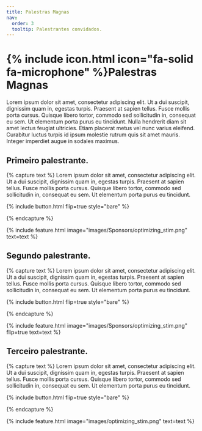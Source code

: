 ```yaml
---
title: Palestras Magnas
nav:
  order: 3
  tooltip: Palestrantes convidados.
---
```


# {% include icon.html icon="fa-solid fa-microphone" %}Palestras Magnas

Lorem ipsum dolor sit amet, consectetur adipiscing elit. Ut a dui suscipit, dignissim quam in, egestas turpis. Praesent at sapien tellus. Fusce mollis porta cursus. Quisque libero tortor, commodo sed sollicitudin in, consequat eu sem. Ut elementum porta purus eu tincidunt. Nulla hendrerit diam sit amet lectus feugiat ultricies. Etiam placerat metus vel nunc varius eleifend. Curabitur luctus turpis id ipsum molestie rutrum quis sit amet mauris. Integer imperdiet augue in sodales maximus.

## Primeiro palestrante.
{% capture text %}
Lorem ipsum dolor sit amet, consectetur adipiscing elit. Ut a dui suscipit, dignissim quam in, egestas turpis. Praesent at sapien tellus. Fusce mollis porta cursus. Quisque libero tortor, commodo sed sollicitudin in, consequat eu sem. Ut elementum porta purus eu tincidunt.

{%
  include button.html
  flip=true
  style="bare"
%}

{% endcapture %}

{%
  include feature.html
  image="images/Sponsors/optimizing_stim.png"
  text=text
%}

## Segundo palestrante.
{% capture text %}
Lorem ipsum dolor sit amet, consectetur adipiscing elit. Ut a dui suscipit, dignissim quam in, egestas turpis. Praesent at sapien tellus. Fusce mollis porta cursus. Quisque libero tortor, commodo sed sollicitudin in, consequat eu sem. Ut elementum porta purus eu tincidunt.

{%
  include button.html
  flip=true
  style="bare"
%}

{% endcapture %}

{%
  include feature.html
  image="images/Sponsors/optimizing_stim.png"
  flip=true
  text=text
%}

## Terceiro palestrante.
{% capture text %}
Lorem ipsum dolor sit amet, consectetur adipiscing elit. Ut a dui suscipit, dignissim quam in, egestas turpis. Praesent at sapien tellus. Fusce mollis porta cursus. Quisque libero tortor, commodo sed sollicitudin in, consequat eu sem. Ut elementum porta purus eu tincidunt.

{%
  include button.html
  flip=true
  style="bare"
%}

{% endcapture %}

{%
  include feature.html
  image="images/optimizing_stim.png"
  text=text
%}